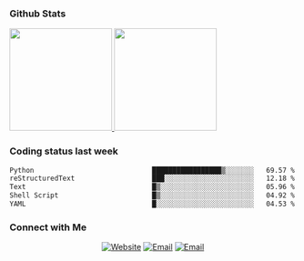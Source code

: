 
### Github Stats

<a href="https://github.com/lileixuan">
  <img height="180em" src="https://github-readme-stats.vercel.app/api?username=lileixuan&theme=buefy&show_icons=true" />
  <img height="180em" src="https://github-readme-stats.vercel.app/api/top-langs/?username=lileixuan&theme=buefy&layout=compact" />
</a>

### Coding status last week 

<!--START_SECTION:waka-->

```txt
Python                             █████████████████▒░░░░░░░   69.57 %
reStructuredText                   ███░░░░░░░░░░░░░░░░░░░░░░   12.18 %
Text                               █▒░░░░░░░░░░░░░░░░░░░░░░░   05.96 %
Shell Script                       █▒░░░░░░░░░░░░░░░░░░░░░░░   04.92 %
YAML                               █░░░░░░░░░░░░░░░░░░░░░░░░   04.53 %
```

<!--END_SECTION:waka-->

### Connect with Me 

<p align="center">
<a href="https://www.koomu.cn/"><img alt="Website" src="https://img.shields.io/badge/Website-www.koomu.cn-blue?style=flat-square&logo=google-chrome"></a>
<a href="mailto:lileixuan@gmail.com"><img alt="Email" src="https://img.shields.io/badge/Email-lileixuan@gmail.com-blue?style=flat-square&logo=gmail"></a>
<a href="https://www.koomu.cn/rss/"><img alt="Email" src="https://img.shields.io/badge/RSS-www.koomu.cn%2Frss%2F-blue?style=flat-square&logo=rss"></a>


</p>
